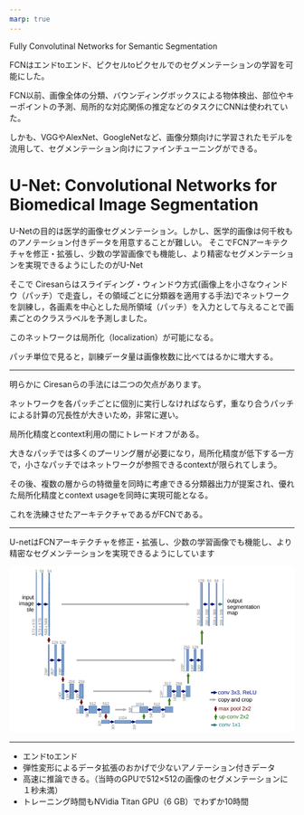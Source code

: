 ```yaml
---
marp: true
---
```

<!--
headingDivider: 1
-->

Fully Convolutinal Networks for Semantic Segmentation

FCNはエンドtoエンド、ピクセルtoピクセルでのセグメンテーションの学習を可能にした。

FCN以前、画像全体の分類、バウンディングボックスによる物体検出、部位やキーポイントの予測、局所的な対応関係の推定などのタスクにCNNは使われていた。

しかも、VGGやAlexNet、GoogleNetなど、画像分類向けに学習されたモデルを流用して、セグメンテーション向けにファインチューニングができる。


# U-Net: Convolutional Networks for Biomedical Image Segmentation

U-Netの目的は医学的画像セグメンテーション。しかし、医学的画像は何千枚ものアノテーション付きデータを用意することが難しい。
そこでFCNアーキテクチャを修正・拡張し、少数の学習画像でも機能し、より精密なセグメンテーションを実現できるようにしたのがU-Net

そこで Ciresanらはスライディング・ウィンドウ方式(画像上を小さなウィンドウ（パッチ）で走査し，その領域ごとに分類器を適用する手法)でネットワークを訓練し，各画素を中心とした局所領域（パッチ）を入力として与えることで画素ごとのクラスラベルを予測しました。

このネットワークは局所化（localization）が可能になる。

パッチ単位で見ると，訓練データ量は画像枚数に比べてはるかに増大する。

---

明らかに Ciresanらの手法には二つの欠点があります。

ネットワークを各パッチごとに個別に実行しなければならず，重なり合うパッチによる計算の冗長性が大きいため，非常に遅い。

局所化精度とcontext利用の間にトレードオフがある。

大きなパッチでは多くのプーリング層が必要になり，局所化精度が低下する一方で，小さなパッチではネットワークが参照できるcontextが限られてしまう。

その後、複数の層からの特徴量を同時に考慮できる分類器出力が提案され、優れた局所化精度とcontext usageを同時に実現可能となる。

これを洗練させたアーキテクチャであるがFCNである。


---

U-netはFCNアーキテクチャを修正・拡張し、少数の学習画像でも機能し、より精密なセグメンテーションを実現できるようにしています

![](./img/image%20copy%203.png)

---

- エンドtoエンド
- 弾性変形によるデータ拡張のおかげで少ないアノテーション付きデータ
- 高速に推論できる。（当時のGPUで512×512の画像のセグメンテーションに１秒未満）
- トレーニング時間もNVidia Titan GPU（6 GB）でわずか10時間